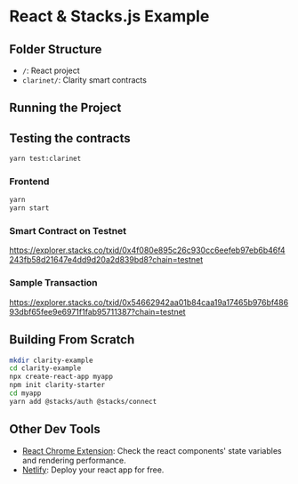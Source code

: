 # React & Stacks.js Example

## Folder Structure

- `/`: React project
- `clarinet/`: Clarity smart contracts

## Running the Project

## Testing the contracts

```bash
yarn test:clarinet
```

### Frontend

```bash
yarn
yarn start
```

### Smart Contract on Testnet

https://explorer.stacks.co/txid/0x4f080e895c26c930cc6eefeb97eb6b46f4243fb58d21647e4dd9d20a2d839bd8?chain=testnet

### Sample Transaction

https://explorer.stacks.co/txid/0x54662942aa01b84caa19a17465b976bf48693dbf65fee9e6971f1fab95711387?chain=testnet

## Building From Scratch

```bash
mkdir clarity-example
cd clarity-example
npx create-react-app myapp
npm init clarity-starter
cd myapp
yarn add @stacks/auth @stacks/connect
```

## Other Dev Tools

- [React Chrome Extension](https://chrome.google.com/webstore/detail/react-developer-tools/fmkadmapgofadopljbjfkapdkoienihi?hl=en): Check the react components' state variables and rendering performance.
- [Netlify](https://www.netlify.com/): Deploy your react app for free.
